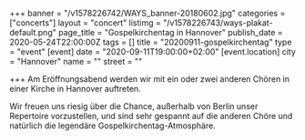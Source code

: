+++
banner = "/v1578226742/WAYS_banner-20180602.jpg"
categories = ["concerts"]
layout = "concert"
listimg = "/v1578226743/ways-plakat-default.png"
page_title = "Gospelkirchentag in Hannover"
publish_date = 2020-05-24T22:00:00Z
tags = []
title = "20200911-gospelkirchentag"
type = "event"
[event]
date = "2020-09-11T19:00:00+02:00"
[event.location]
city = "Hannover"
name = ""
street = ""

+++
Am Eröffnungsabend werden wir mit ein oder zwei anderen Chören in einer Kirche in Hannover auftreten. 

Wir freuen uns riesig über die Chance, außerhalb von Berlin unser Repertoire vorzustellen, und sind sehr gespannt auf die anderen Chöre und natürlich die legendäre Gospelkirchentag-Atmosphäre.